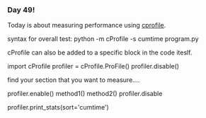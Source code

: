 ### Day 49!

Today is about measuring performance using [cprofile](https://docs.python.org/3/library/profile.html).

syntax for overall test: python -m cProfile -s cumtime program.py

cProfile can also be added to a specific block in the code iteslf.  

import cProfile
profiler = cProfile.ProFile()
profiler.disable()

find your section that you want to measure....

profiler.enable()
method1()
method2()
profiler.disable

profiler.print_stats(sort='cumtime')
 
